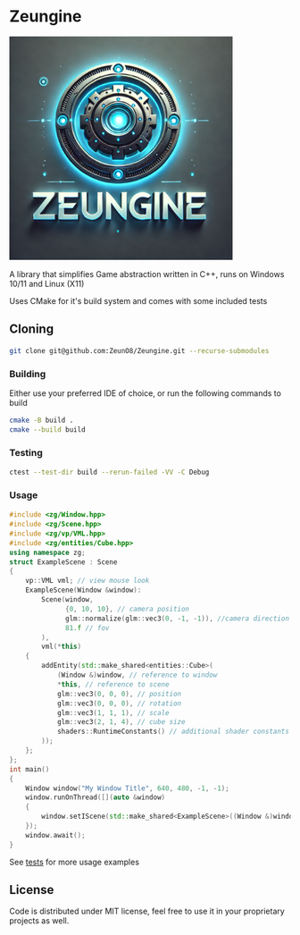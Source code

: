 # Zeungine

<img src="/images/zeungine-logo.png" alt="Zeungine Logo" width="400" height="400">

A library that simplifies Game abstraction written in C++, runs on Windows 10/11 and Linux (X11)

Uses CMake for it's build system and comes with some included tests

## Cloning

```bash
git clone git@github.com:ZeunO8/Zeungine.git --recurse-submodules
```

### Building

Either use your preferred IDE of choice, or run the following commands to build

```bash
cmake -B build .
cmake --build build
```

### Testing

```bash
ctest --test-dir build --rerun-failed -VV -C Debug
```

### Usage

```cpp
#include <zg/Window.hpp>
#include <zg/Scene.hpp>
#include <zg/vp/VML.hpp>
#include <zg/entities/Cube.hpp>
using namespace zg;
struct ExampleScene : Scene
{
    vp::VML vml; // view mouse look
    ExampleScene(Window &window):
        Scene(window,
              {0, 10, 10}, // camera position
              glm::normalize(glm::vec3(0, -1, -1)), //camera direction
              81.f // fov
        ),
        vml(*this)
    {
        addEntity(std::make_shared<entities::Cube>(
            (Window &)window, // reference to window
            *this, // reference to scene
            glm::vec3(0, 0, 0), // position
            glm::vec3(0, 0, 0), // rotation
            glm::vec3(1, 1, 1), // scale
            glm::vec3(2, 1, 4), // cube size
            shaders::RuntimeConstants() // additional shader constants
        ));
    };
};
int main()
{
    Window window("My Window Title", 640, 480, -1, -1);
    window.runOnThread([](auto &window)
    {
        window.setIScene(std::make_shared<ExampleScene>((Window &)window));
    });
    window.await();
}
```

See [tests](/tests) for more usage examples

## License

Code is distributed under MIT license, feel free to use it in your proprietary projects as well.
